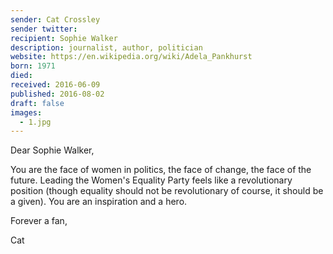 ```yaml
---
sender: Cat Crossley
sender twitter:
recipient: Sophie Walker
description: journalist, author, politician
website: https://en.wikipedia.org/wiki/Adela_Pankhurst
born: 1971
died:
received: 2016-06-09
published: 2016-08-02
draft: false
images:
  - 1.jpg
---
```

Dear Sophie Walker,

You are the face of women in politics, the face of change, the face of the future. Leading the Women's Equality Party feels like a revolutionary position (though equality should not be revolutionary of course, it should be a given). You are an inspiration and a hero.

Forever a fan,

Cat